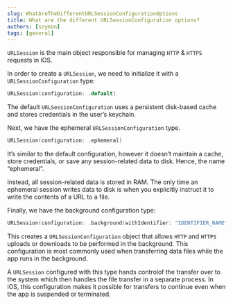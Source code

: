 ```yaml
---
slug: WhatAreTheDifferentURLSessionConfigurationOptions
title: What are the different URLSessionConfiguration options?
authors: [szymon]
tags: [general]
---
```


`URLSession` is the main object responsible for managing `HTTP` & `HTTPS` requests in iOS.

In order to create a `URLSession`, we need to initialize it with a `URLSessionConfiguration` type:

```swift
URLSession(configuration: .default)
```

The default `URLSessionConfiguration` uses a persistent disk-based cache and stores
credentials in the user’s keychain.

Next, we have the ephemeral `URLSessionConfiguration` type.

```swift
URLSession(configuration: .ephemeral)
```

It’s similar to the default configuration, however it doesn’t maintain a cache, store credentials, or save any session-related data to disk. Hence, the name “ephemeral”.

Instead, all session-related data is stored in RAM. The only time an ephemeral session writes data to disk is when you explicitly instruct it to write the contents of a URL to a file.

Finally, we have the background configuration type:
```swift
URLSession(configuration: .background(withIdentifier: "IDENTIFIER_NAME"))
```
This creates a `URLSessionConfiguration` object that allows `HTTP` and `HTTPS` uploads or downloads to be performed in the background. This configuration is most commonly used when transferring data files while the app runs in the background.

A `URLSession` configured with this type hands controlof the transfer over to the system which then handles the file transfer in a separate process. In iOS, this configuration makes it possible for transfers to continue even when the app is suspended or terminated.
